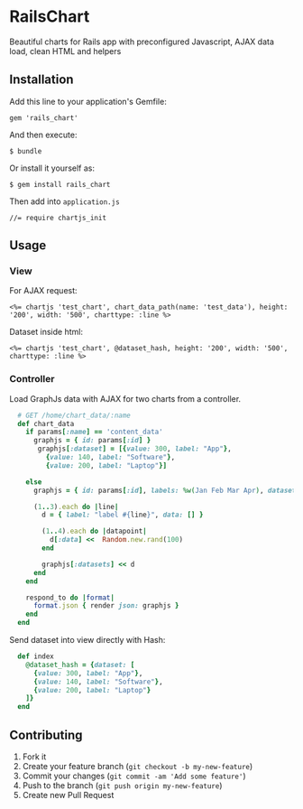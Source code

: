 # RailsChart

Beautiful charts for Rails app with preconfigured Javascript, AJAX data load, clean HTML and helpers

## Installation

Add this line to your application's Gemfile:

    gem 'rails_chart'

And then execute:

    $ bundle

Or install it yourself as:

    $ gem install rails_chart

Then add into `application.js`

    //= require chartjs_init

## Usage

### View

For AJAX request:

    <%= chartjs 'test_chart', chart_data_path(name: 'test_data'), height: '200', width: '500', charttype: :line %>

Dataset inside html:

    <%= chartjs 'test_chart', @dataset_hash, height: '200', width: '500', charttype: :line %>

### Controller

Load GraphJs data with AJAX for two charts from a controller.

```ruby
  # GET /home/chart_data/:name
  def chart_data
    if params[:name] == 'content_data'
      graphjs = { id: params[:id] }
       graphjs[:dataset] = [{value: 300, label: "App"},
         {value: 140, label: "Software"},
         {value: 200, label: "Laptop"}]

    else
      graphjs = { id: params[:id], labels: %w(Jan Feb Mar Apr), datasets: [] }

      (1..3).each do |line|
        d = { label: "label #{line}", data: [] }

        (1..4).each do |datapoint|
          d[:data] <<  Random.new.rand(100)
        end

        graphjs[:datasets] << d
      end
    end

    respond_to do |format|
      format.json { render json: graphjs }
    end
  end
```

Send dataset into view directly with Hash:

```ruby
  def index
    @dataset_hash = {dataset: [
      {value: 300, label: "App"},
      {value: 140, label: "Software"},
      {value: 200, label: "Laptop"}
    ]}
  end
```
## Contributing

1. Fork it
2. Create your feature branch (`git checkout -b my-new-feature`)
3. Commit your changes (`git commit -am 'Add some feature'`)
4. Push to the branch (`git push origin my-new-feature`)
5. Create new Pull Request
